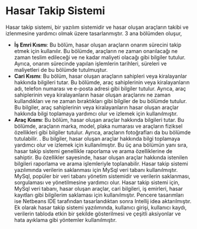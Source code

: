 # Hasar Takip Sistemi
Hasar takip sistemi, bir yazılım sistemidir ve hasar oluşan araçların takibi ve izlenmesine yardımcı olmak üzere tasarlanmıştır. 3 ana bölümden oluşur,
- **İş Emri Kısmı**: Bu bölüm, hasar oluşan araçların onarım sürecini takip etmek için kullanılır. Bu bölümde, araçların ne zaman onarılacağı ne zaman teslim edileceği ve ne kadar maliyeti olacağı gibi bilgiler tutulur. Ayrıca, onarım sürecinde yapılan işlemlerin tarihleri, süreleri ve maliyetleri de bu bölümde tutulmuştur.
- **Cari Kısmı**: Bu bölüm, hasar oluşan araçların sahipleri veya kiralayanlar hakkında bilgileri tutar. Bu bölümde, araç sahiplerinin veya kiralayanların adı, telefon numarası ve e-posta adresi gibi bilgiler tutulur. Ayrıca, araç sahiplerinin veya kiralayanların hasar oluşan araçlarını ne zaman kullandıkları ve ne zaman bıraktıkları gibi bilgiler de bu bölümde tutulur. Bu bilgiler, araç sahiplerinin veya kiralayanların hasar oluşan araçlar hakkında bilgi toplamaya yardımcı olur ve izlemek için kullanılmıştır.
- **Araç Kısmı**: Bu bölüm, hasar oluşan araçlar hakkında bilgileri tutar. Bu bölümde, araçların marka, model, plaka numarası ve araçların fiziksel özellikleri gibi bilgiler tutulur. Ayrıca, araçların fotoğrafları da bu bölümde tutulabilir. . Bu
bilgiler, hasar oluşan araçlar hakkında bilgi toplamaya yardımcı olur ve izlemek için kullanılmıştır.
Bu üç ana bölümün yanı sıra, hasar takip sistemi genellikle raporlama ve arama özelliklerine de sahiptir. Bu özellikler sayesinde, hasar oluşan araçlar hakkında istenilen bilgileri raporlama ve arama işlemleriyle toplanabilir.
Hasar takip sistemi yazılımında verilerin saklanması için MySql veri tabanı kullanılmıştır. MySql, popüler bir veri tabanı yönetim sistemidir ve verilerin saklanması, sorgulaması ve yönetilmesine yardımcı olur. Hasar takip sistemi için, MySql veri tabanı, hasar oluşan araçlar, cari bilgileri, iş emirleri, hasar kayıtları gibi bilgilerim saklaması için kullanılmıştır.
Pencere tasarımları ise Netbeans IDE tarafından tasarlandıktan sonra Intellij idea aktarılmıştır.
Ek olarak hasar takip sistemi yazılımında, kullanıcı girişi, kullanıcı kaydı, verilerin tabloda etkin bir şekilde gösterilmesi ve çeşitli aksiyonlar ve hata ayıklama gibi yöntemler kullanılmıştır.
